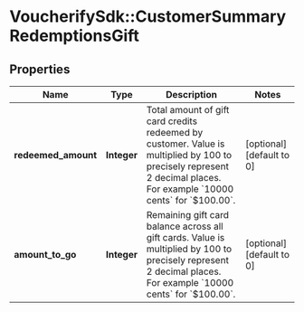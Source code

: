 # VoucherifySdk::CustomerSummaryRedemptionsGift

## Properties

| Name | Type | Description | Notes |
| ---- | ---- | ----------- | ----- |
| **redeemed_amount** | **Integer** | Total amount of gift card credits redeemed by customer. Value is multiplied by 100 to precisely represent 2 decimal places. For example &#x60;10000 cents&#x60; for &#x60;$100.00&#x60;. | [optional][default to 0] |
| **amount_to_go** | **Integer** | Remaining gift card balance across all gift cards. Value is multiplied by 100 to precisely represent 2 decimal places. For example &#x60;10000 cents&#x60; for &#x60;$100.00&#x60;. | [optional][default to 0] |

